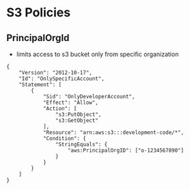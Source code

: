 # S3 Policies

## PrincipalOrgId 
- limits access to s3 bucket only from specific organization

```
{
    "Version": "2012-10-17",
    "Id": "OnlySpecificAccount",
    "Statement": [
        {
            "Sid": "OnlyDeveloperAccount",
            "Effect": "Allow",
            "Action": [
                "s3:PutObject",
                "s3:GetObject"
            ],
            "Resource": "arn:aws:s3:::development-code/*",
            "Condition": {
                "StringEquals": {
                    "aws:PrincipalOrgID": ["o-1234567890"]
                }
            }
        }
    ]
}
```